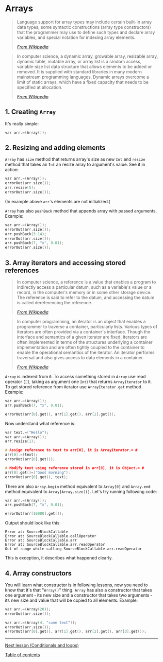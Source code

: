 # Arrays

> Language support for array types may include certain built-in array data types, some syntactic constructions (array type constructors) that the programmer may use to define such types and declare array variables, and special notation for indexing array elements.
> 
> [_From Wikipedia_](https://en.wikipedia.org/wiki/Array_data_type)

> In computer science, a dynamic array, growable array, resizable array, dynamic table, mutable array, or array list is a random access, variable-size list data structure that allows elements to be added or removed. It is supplied with standard libraries in many modern mainstream programming languages. Dynamic arrays overcome a limit of static arrays, which have a fixed capacity that needs to be specified at allocation.
> 
> [_From Wikipedia_](https://en.wikipedia.org/wiki/Dynamic_array)

## 1. Creating `Array`

It's really simple:

```c
var arr.=(Array());
```

## 2. Resizing and adding elements

`Array` has `size` method that returns array's size as new `Int` and `resize` method that takes an `Int` an resize array to argument's value. See it in action:

```c
var arr.=(Array());
errorOut(arr.size());
arr.resize(5);
errorOut(arr.size());
```

(In example above `arr`'s elements are not initialized.)

`Array` has also `pushBack` method that appends array with passed arguments. Example:

```c
var arr.=(Array());
errorOut(arr.size());
arr.pushBack(3.14);
errorOut(arr.size());
arr.pushBack(7, "x", 0.01);
errorOut(arr.size());
```

## 3. Array iterators and accessing stored references

> In computer science, a reference is a value that enables a program to indirectly access a particular datum, such as a variable's value or a record, in the computer's memory or in some other storage device. The reference is said to refer to the datum, and accessing the datum is called dereferencing the reference.
> 
> [_From Wikipedia_](https://en.wikipedia.org/wiki/Reference_(computer_science))

> In computer programming, an iterator is an object that enables a programmer to traverse a container, particularly lists. Various types of iterators are often provided via a container's interface. Though the interface and semantics of a given iterator are fixed, iterators are often implemented in terms of the structures underlying a container implementation and are often tightly coupled to the container to enable the operational semantics of the iterator. An iterator performs traversal and also gives access to data elements in a container.
> 
> [_From Wikipedia_](https://en.wikipedia.org/wiki/Iterator)

`Array` is indexed from `0`. To access something stored in `Array` use read operator (`[]`, taking as argument one `Int`) that returns `ArrayIterator` to it. To get stored reference from iterator use `ArrayIterator.get` method. Example:

```c
var arr.=(Array());
arr.pushBack(7, "x", 0.01);

errorOut(arr[0].get(), arr[1].get(), arr[2].get());
```

Now understand what reference is:

```c
var text.=("Hello");
var arr.=(Array());
arr.resize(1);

# Assign reference to text to arr[0], it is ArrayIterator.= #
arr[0].=(text);
errorOut(arr[0].get());

# Modify text using reference stored in arr[0], it is Object.= #
arr[0].get()=("Good morning");
errorOut(arr[0].get(), text);
```

There are also `Array.begin` method equivalent to `Array[0]` and `Array.end` method equivalent to `Array[Array.size()]`. Let's try running following code:

```c
var arr.=(Array());
arr.pushBack(7, "x", 0.01);

errorOut(arr[10000].get());
```

Output should look like this:

```
Error at: SourceBlockCallable
Error at: SourceBlockCallable.callOperator
Error at: SourceBlockCallable.arr
Error at: SourceBlockCallable.arr.readOperator
Out of range while calling SourceBlockCallable.arr.readOperator
```
This is exception, it describes what happened clearly.

## 4. Array constructors

You will learn what constructor is in following lessons, now you need to know that it's that "`Array()`" thing. `Array` has also a constructor that takes one argument - its new size and a constructor that takes two arguments - its new size and value that will be copied to all elements. Example:

```c
var arr.=(Array(20));
errorOut(arr.size());
```

```c
var arr.=(Array(4, "some text"));
errorOut(arr.size());
errorOut(arr[0].get(), arr[1].get(), arr[2].get(), arr[3].get());
```

---

[Next lesson (Conditionals and loops)](conditionals_and_loops.md)

[Table of contents](tutorial.md)


